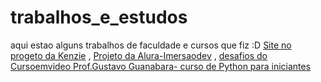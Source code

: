# trabalhos_e_estudos
aqui estao alguns trabalhos de faculdade e cursos que fiz :D
[Site no progeto da Kenzie](https://codepen.io/LC-Nascimento/pen/YzbZMvZ) ,
[Projeto da Alura-Imersaodev](https://codepen.io/collection/RPNYNQ) ,
[desafios do Cursoemvideo Prof.Gustavo Guanabara- curso de Python para iniciantes](https://colab.research.google.com/drive/1jiYIWL531dmmWXbjA3pVsHKAIn5aCEuv?usp=sharing)
